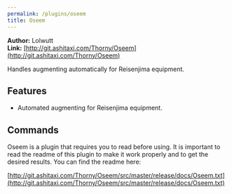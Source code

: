 ```yaml
---
permalink: /plugins/oseem
title: Oseem
---
```


**Author:** Lolwutt<br/>
**Link:** [http://git.ashitaxi.com/Thorny/Oseem](http://git.ashitaxi.com/Thorny/Oseem)

Handles augmenting automatically for Reisenjima equipment.

## Features

  * Automated augmenting for Reisenjima equipment.

## Commands

Oseem is a plugin that requires you to read before using. It is important to read the readme of this plugin to make it work properly and to get the desired results. You can find the readme here:

[http://git.ashitaxi.com/Thorny/Oseem/src/master/release/docs/Oseem.txt](http://git.ashitaxi.com/Thorny/Oseem/src/master/release/docs/Oseem.txt)